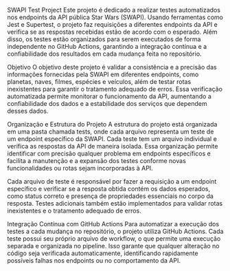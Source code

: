 SWAPI Test Project
Este projeto é dedicado a realizar testes automatizados nos endpoints da API pública Star Wars (SWAPI). Usando ferramentas como Jest e Supertest, o projeto faz requisições a diferentes endpoints da API e verifica se as respostas recebidas estão de acordo com o esperado. Além disso, os testes estão organizados para serem executados de forma independente no GitHub Actions, garantindo a integração contínua e a confiabilidade dos resultados em cada mudança feita no repositório.

Objetivo
O objetivo deste projeto é validar a consistência e a precisão das informações fornecidas pela SWAPI em diferentes endpoints, como planetas, naves, filmes, espécies e veículos, além de testar rotas inexistentes para garantir o tratamento adequado de erros. Essa verificação automatizada permite monitorar o funcionamento da API, aumentando a confiabilidade dos dados e a estabilidade dos serviços que dependem desses dados.

Organização e Estrutura do Projeto
A estrutura do projeto está organizada em uma pasta chamada tests, onde cada arquivo representa um teste de um endpoint específico da SWAPI. Cada teste tem um arquivo individual e verifica as respostas da API de maneira isolada. Essa organização permite identificar com precisão qualquer problema em endpoints específicos e facilita a manutenção e a expansão dos testes conforme novas funcionalidades ou rotas sejam incorporadas à API.

Cada arquivo de teste é responsável por fazer a requisição a um endpoint específico e verificar se a resposta obtida contém os dados esperados, como status correto e presença de propriedades essenciais no corpo da resposta. Testes adicionais também estão implementados para validar rotas inexistentes e o tratamento adequado de erros.

Integração Contínua com GitHub Actions
Para automatizar a execução dos testes a cada mudança no repositório, o projeto utiliza GitHub Actions. Cada teste possui seu próprio arquivo de workflow, o que permite uma execução separada e organizada no pipeline. Isso garante que qualquer alteração no código seja verificada automaticamente, identificando rapidamente possíveis falhas nos endpoints ou no comportamento da API.

